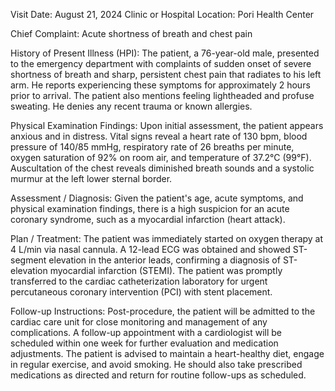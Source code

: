  Visit Date: August 21, 2024
Clinic or Hospital Location: Pori Health Center

Chief Complaint: Acute shortness of breath and chest pain

History of Present Illness (HPI): The patient, a 76-year-old male, presented to the emergency department with complaints of sudden onset of severe shortness of breath and sharp, persistent chest pain that radiates to his left arm. He reports experiencing these symptoms for approximately 2 hours prior to arrival. The patient also mentions feeling lightheaded and profuse sweating. He denies any recent trauma or known allergies.

Physical Examination Findings: Upon initial assessment, the patient appears anxious and in distress. Vital signs reveal a heart rate of 130 bpm, blood pressure of 140/85 mmHg, respiratory rate of 26 breaths per minute, oxygen saturation of 92% on room air, and temperature of 37.2°C (99°F). Auscultation of the chest reveals diminished breath sounds and a systolic murmur at the left lower sternal border.

Assessment / Diagnosis: Given the patient's age, acute symptoms, and physical examination findings, there is a high suspicion for an acute coronary syndrome, such as a myocardial infarction (heart attack).

Plan / Treatment: The patient was immediately started on oxygen therapy at 4 L/min via nasal cannula. A 12-lead ECG was obtained and showed ST-segment elevation in the anterior leads, confirming a diagnosis of ST-elevation myocardial infarction (STEMI). The patient was promptly transferred to the cardiac catheterization laboratory for urgent percutaneous coronary intervention (PCI) with stent placement.

Follow-up Instructions: Post-procedure, the patient will be admitted to the cardiac care unit for close monitoring and management of any complications. A follow-up appointment with a cardiologist will be scheduled within one week for further evaluation and medication adjustments. The patient is advised to maintain a heart-healthy diet, engage in regular exercise, and avoid smoking. He should also take prescribed medications as directed and return for routine follow-ups as scheduled.